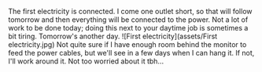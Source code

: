 The first electricity is connected. I come one outlet short, so that will follow tomorrow and then everything will be connected to the power. Not a lot of work to be done today; doing this next to your daytime job is sometimes a bit tiring. Tomorrow's another day.
![First electricity](assets/First electricity.jpg)
Not quite sure if I have enough room behind the monitor to feed the power cables, but we'll see in a few days when I can hang it. If not, I'll work around it. Not too worried about it tbh...